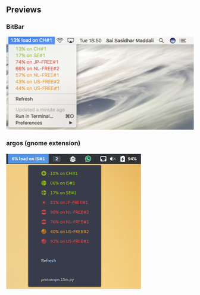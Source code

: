 ## Previews

### BitBar
![BitBar version preview](https://raw.githubusercontent.com/saisasidhar/utils/master/bitbar-argos/ProtonVPN/preview-bitbar.png)

### argos (gnome extension)
![argos version preview](https://raw.githubusercontent.com/saisasidhar/utils/master/bitbar-argos/ProtonVPN/preview-argos.png)
